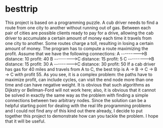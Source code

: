 besttrip
========

This project is based on a programming puzzle. A cub driver needs to find a route from one city to another without running out of gas. Between each pair of cities are possible clients ready to pay for a drive, allowing the cab driver to accumulate a certain amount of money each time it travels from one city to another.  Some routes charge a toll, resulting in losing a certain amount of money.  The program  has to compute a route maximizing the profit.
 Assume that we have the following connections:
A --------->B distance: 10  profit: 40
B --------->C distance: 15  profit: 5
C --------->B distance: 15  profit: 30
A --------->C distance: 30  profit: 50
If a cab driver has gas for 40 miles and travels from A to C, the best trip is A -> B -> C -> B -> C with profit 55. 
 As you see, it is a complex problem: the paths have to maximize  profit, can include cycles,  can visit the end node more than one time  and  can have negative weight. It is obvious that such algorithms as Dijkstry or Bellman-Ford will not work here;  also, it is obvious that it cannot be solved in exactly the same way as the  problem with finding a simple connections between two arbitrary nodes.
Since the solution can be a helpful starting point for dealing with the real life programming problems and I could not find any of this kind out there already, I decide to put together this project to demonstrate how can you tackle the problem.
I hope that it will be useful.

